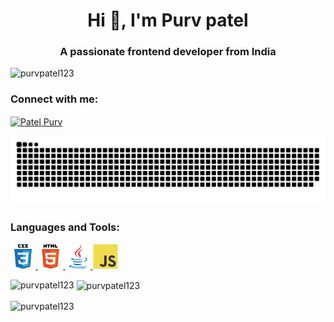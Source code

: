 <h1 align="center">Hi 👋, I'm Purv patel</h1>
<h3 align="center">A passionate frontend developer from India</h3>

<p align="left"> <img src="https://komarev.com/ghpvc/?username=purvpatel123&label=Profile%20views&color=0e75b6&style=flat" alt="purvpatel123" /> </p>

<h3 align="left">Connect with me:</h3>
<p align="left">
<a href="https://linkedin.com/in/Patel Purv" target="blank"><img align="center" src="https://raw.githubusercontent.com/rahuldkjain/github-profile-readme-generator/master/src/images/icons/Social/linked-in-alt.svg" alt="Patel Purv" height="30" width="40" /></a>
</p>
<img src="https://raw.githubusercontent.com/platane/snk/output/github-contribution-grid-snake-dark.svg">
<h3 align="left">Languages and Tools:</h3>
<p align="left"> <a href="https://www.w3schools.com/css/" target="_blank" rel="noreferrer"> <img src="https://raw.githubusercontent.com/devicons/devicon/master/icons/css3/css3-original-wordmark.svg" alt="css3" width="40" height="40"/> </a> <a href="https://www.w3.org/html/" target="_blank" rel="noreferrer"> <img src="https://raw.githubusercontent.com/devicons/devicon/master/icons/html5/html5-original-wordmark.svg" alt="html5" width="40" height="40"/> </a> <a href="https://www.java.com" target="_blank" rel="noreferrer"> <img src="https://raw.githubusercontent.com/devicons/devicon/master/icons/java/java-original.svg" alt="java" width="40" height="40"/> </a> <a href="https://developer.mozilla.org/en-US/docs/Web/JavaScript" target="_blank" rel="noreferrer"> <img src="https://raw.githubusercontent.com/devicons/devicon/master/icons/javascript/javascript-original.svg" alt="javascript" width="40" height="40"/> </a> </p>

<p><img align="left" src="https://github-readme-stats.vercel.app/api/top-langs?username=purvpatel123&show_icons=true&locale=en&layout=compact" alt="purvpatel123" /></p>

<p>&nbsp;<img align="center" src="https://github-readme-stats.vercel.app/api?username=purvpatel123&show_icons=true&locale=en" alt="purvpatel123" /></p>

<p><img align="center" src="https://github-readme-streak-stats.herokuapp.com/?user=purvpatel123&" alt="purvpatel123" /></p>
